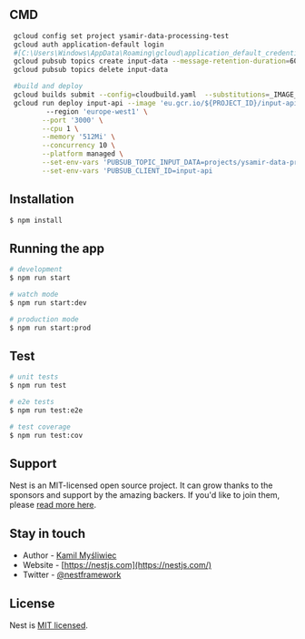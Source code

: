 ## CMD
```bash
 gcloud config set project ysamir-data-processing-test
 gcloud auth application-default login 
 #[C:\Users\Windows\AppData\Roaming\gcloud\application_default_credentials.json]
 gcloud pubsub topics create input-data --message-retention-duration=604800s
 gcloud pubsub topics delete input-data

 #build and deploy
 gcloud builds submit --config=cloudbuild.yaml  --substitutions=_IMAGE_VERSION="1.0.0" .
 gcloud run deploy input-api --image 'eu.gcr.io/${PROJECT_ID}/input-api:latest' \ 
         --region 'europe-west1' \
        --port '3000' \
        --cpu 1 \
        --memory '512Mi' \
        --concurrency 10 \
        --platform managed \
        --set-env-vars 'PUBSUB_TOPIC_INPUT_DATA=projects/ysamir-data-processing-test/topics/input-data' \
        --set-env-vars 'PUBSUB_CLIENT_ID=input-api 

```
## Installation

```bash
$ npm install
```

## Running the app

```bash
# development
$ npm run start

# watch mode
$ npm run start:dev

# production mode
$ npm run start:prod
```

## Test

```bash
# unit tests
$ npm run test

# e2e tests
$ npm run test:e2e

# test coverage
$ npm run test:cov
```

## Support

Nest is an MIT-licensed open source project. It can grow thanks to the sponsors and support by the amazing backers. If you'd like to join them, please [read more here](https://docs.nestjs.com/support).

## Stay in touch

- Author - [Kamil Myśliwiec](https://kamilmysliwiec.com)
- Website - [https://nestjs.com](https://nestjs.com/)
- Twitter - [@nestframework](https://twitter.com/nestframework)

## License

Nest is [MIT licensed](LICENSE).

